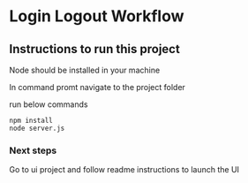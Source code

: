 # Login Logout Workflow

## Instructions to run this project
Node should be installed in your machine

In command promt navigate to the project folder

run below commands
```
npm install
node server.js
```
### Next steps

Go to ui project and follow readme instructions to launch the UI
